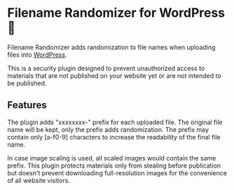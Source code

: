 Filename Randomizer for WordPress 🌿
========
Filename Randomizer adds randomization to file names when uploading files into [WordPress](https://www.wordpress.org/).

This is a security plugin designed to prevent unauthorized access to materials that are not published on your website yet or are not intended to be published. 

Features
---------------------------
The plugin adds "xxxxxxxx-" prefix for each uploaded file. The original file name will be kept, only the prefix adds randomization. The prefix may contain only [a-f0-9] characters to increase the readability of the final file name.

In case image scaling is used, all scaled images would contain the same prefix. This plugin protects materials only from stealing before publication but doesn't prevent downloading full-resolution images for the convenience of all website visitors.
